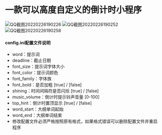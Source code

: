 # 一款可以高度自定义的倒计时小程序

![QQ截图20220226190226](https://user-images.githubusercontent.com/87363142/155841217-3c40c378-5b94-413a-9104-3a9544bcd62a.png)
![QQ截图20220226190252](https://user-images.githubusercontent.com/87363142/155841219-795e733a-edc5-4d37-bbe1-0dd67994ab28.png)
![QQ截图20220226190258](https://user-images.githubusercontent.com/87363142/155841221-fee016ab-f29b-4206-997a-2a18f628672a.png)
#### config.ini配置文件说明

- word：提示词
- deadline：截止日期
- font_size：提示词字体大小
- font_color：提示词颜色
- font_family：字体族
- font_bold：是否加粗 [true] / [false]
- shining：时间间隔符是否闪烁 [true] / [false]
- music_volume：倒计时提示铃声音量 [0-100]
- top_hint：倒计时置顶显示 [true] / [false]
- word_start：大纲单词起始
- word_end：大纲单词结束
- 修改配置文件必须严格按照原有格式，如果格式错误可以删除配置文件并重启程序
